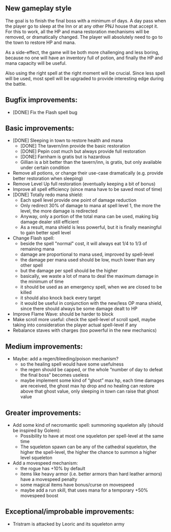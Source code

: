 

## New gameplay style

The goal is to finish the final boss with a minimum of days.
A day pass when the player go to sleep at the Inn or at any other PNJ house that accept it.
For this to work, all the HP and mana restoration mechanisms will be removed, or dramatically changed.
The player will absolutely need to go to the town to restore HP and mana.

As a side-effect, the game will be both more challenging and less boring, because no one will have
an inventory full of potion, and finally the HP and mana capacity will be useful.

Also using the right spell at the right moment will be crucial.
Since less spell will be used, most spell will be upgraded to provide interesting edge during the battle.



## Bugfix improvements:

- [DONE] Fix the Flash spell bug



## Basic improvements:

- [DONE] Sleeping in town to restore health and mana
	- [DONE] The tavern/inn provide the basic restoration
	- [DONE] Pepin cost much but always provide full restoration
	- [DONE] Farnham is gratis but is hazardous
	- Gillian is a bit better than the tavern/inn, is gratis, but only available under certain condition
- Remove all potions, or change their use-case dramatically (e.g. provide better restoration when sleeping)
- Remove Level Up full restoration (eventually keeping a bit of bonus)
- Improve all spell efficiency (since mana have to be saved most of time)
- [DONE] Totally redo mana shield:
	- Each spell level provide one point of damage reduction
	- Only redirect 30% of damage to mana at spell level 1, the more the level, the more damage is redirected
	- Anyway, only a portion of the total mana can be used, making big damage dealer still efficient
	- As a result, mana shield is less powerful, but it is finally meaningful to gain better spell level
- Change Flash spell:
	- beside the spell "normal" cost, it will always eat 1/4 to 1/3 of remaining mana
	- damage are proportional to mana used, improved by spell-level
	- the damage per mana used should be low, much lower than any other spell
	- but the damage per spell should be the higher
	- basically, we waste a lot of mana to deal the maximum damage in the minimum of time
	- it should be used as an emergency spell, when we are closed to be killed
	- it should also knock back every target
	- it would be useful in conjunction with the new/less OP mana shield, since there should always be
	  some damage dealt to HP
- Improve Flame Wave: should be harder to block
- Make scroll more useful: check the spell-level of scroll spell, maybe taking into consideration the player
  actual spell-level if any
- Rebalance staves with charges (too powerful in the new mechanics)



## Medium improvements:

- Maybe: add a regen/bleeding/poison mechanism? 
	- so the healing spell would have some usefulness
	- the regen should be capped, or the whole “number of day to defeat the final boss” becomes useless
	- maybe implement some kind of “ghost” max hp, each time damages are received, the ghost max hp drop
	  and no healing can restore above that ghost value, only sleeping in town can raise that ghost value



## Greater improvements:

- Add some kind of necromantic spell: summoning squeleton ally (should be inspired by Golem):
	- Possibility to have at most one squeleton per spell-level at the same time
	- The squeleton spawn can be any of the cathedral squeleton, the higher the spell-level,
	  the higher the chance to summon a higher level squeleton
- Add a movespeed mechanism:
	- the rogue has +10% by default
	- items like heavy armor (i.e. better armors than hard leather armors) have a movespeed penalty
	- some magical items have bonus/curse on movespeed
	- maybe add a run skill, that uses mana for a temporary +50% movespeed boost



## Exceptional/improbable improvements:

- Tristram is attacked by Leoric and its squeleton army

